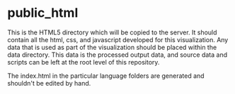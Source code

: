 public_html
===========

This is the HTML5 directory which will be copied to the server.  It should contain all the html, css, and javascript developed for this visualization.  Any data that is used as part of the visualization should be placed within the data directory.  This data is the processed output data, and source data and scripts can be left at the root level of this repository.

The index.html in the particular language folders are generated and shouldn't be edited by hand.
